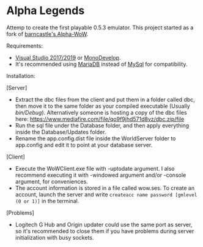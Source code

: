Alpha Legends
=============

Attemp to create the first playable 0.5.3 emulator. This project started as a fork of [barncastle's Alpha-WoW](https://github.com/barncastle/Alpha-WoW).

Requirements:
  - [Visual Studio 2017/2019](https://visualstudio.microsoft.com/es/) or [MonoDevelop](https://www.monodevelop.com/).
  - It's recommended using [MariaDB](https://mariadb.org/) instead of [MySql](https://www.mysql.com/) for compatibility.
  
Installation:

[Server]
-	Extract the dbc files from the client and put them in a folder called dbc, then move it to the same folder as your compiled executable (Usually _bin/Debug_). Alternatively someone is hosting a copy of the dbc files here: https://www.mediafire.com/file/qo9f9jhd571d8vz/dbc.zip/file
-	Run the sql file under the Database folder, and then apply everything inside the Database/Updates folder.
-	Rename the app.config.dist file inside the WorldServer folder to app.config and edit it to point at your database server.

[Client]
-	Execute the WoWClient.exe file with -uptodate argument. I also recommend executing it with -windowed argument and/or -console argument, for conveniences.
-	The account information is stored in a file called wow.ses. To create an account, launch the server and write `createacc name password [gmlevel (0 or 1)]` in the terminal.

[Problems]
- Logitech G Hub and Origin updater could use the same port as server, so it's recommended to close them if you have problems during server initialization with busy sockets.
